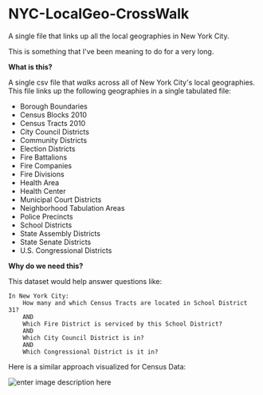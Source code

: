 # NYC-LocalGeo-CrossWalk
A single file that links up all the local geographies in New York City.

This is something that I've been meaning to do for a very long.

**What is this?**

A single csv file that *walks* across all of New York City's local geographies. This file links up the following geographies in a single tabulated file:

 - Borough Boundaries 
 - Census Blocks 2010 
 - Census Tracts 2010 
 - City Council Districts 
 - Community Districts 
 - Election Districts 
 - Fire Battalions 
 - Fire Companies 
 - Fire Divisions 
 - Health Area 
 - Health Center 
 - Municipal Court Districts 
 - Neighborhood Tabulation Areas
 - Police Precincts 
 - School Districts 
 - State Assembly Districts 
 - State Senate Districts 
 - U.S. Congressional Districts 

**Why do we need this?**

This dataset would help answer questions like:

    In New York City:
	    How many and which Census Tracts are located in School District 31?
	    AND 
	    Which Fire District is serviced by this School District?
	    AND 
	    Which City Council District is in?
	    AND 
	    Which Congressional District is it in?

Here is a similar approach visualized for Census Data:

![enter image description here](http://mcdc.missouri.edu/geography/sumlevs/censusgeochart.png)
